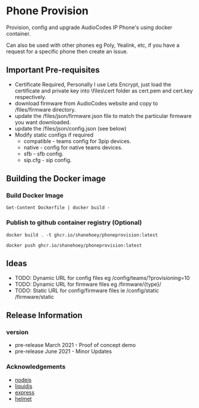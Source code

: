 # Phone Provision

Provision, config and upgrade AudioCodes IP Phone's using docker container.

Can also be used with other phones eg Poly, Yealink, etc, if you have a request for a specific phone then create an issue.

## Important Pre-requisites

- Certificate Required, Personally I use Lets Encrypt, just load the certificate and private key into \files\cert folder as  cert.pem and cert.key respectively.
- download firmware from AudioCodes website and copy to /files/firmware directory.
- update the /files/json/firmware.json file to match the particular firmware you want downloaded.
- update the /files/json/config.json (see below)
- Modify static configs if required
  - compatible - teams config for 3pip devices.
  - native - config for native teams devices.
  - sfb - sfb config.
  - sip.cfg - sip config.

## Building the Docker image

### Build Docker Image

```Get-Content Dockerfile | docker build -```

### Publish to github container registry  (Optional)

```
docker build . -t ghcr.io/shanehoey/phoneprovision:latest

docker push ghcr.io/shanehoey/phoneprovision:latest
```



## Ideas

- TODO: Dynamic URL for config files eg /config/teams/?provisioning=10
- TODO: Dynamic URL for firmware files eg /firmware/{type}/
- TODO: Static URL for config/firmware files ie /config/static /firmware/static 

## Release Information

### version

- pre-release March 2021 - Proof of concept demo
- pre-release June 2021 - Minor Updates

### Acknowledgements

- [nodejs](https://github.com/nodejs/)
- [liquidjs](https://github.com/liquidjs)
- [express](https://github.com/expressjs)
- [helmet](https://github.com/helmetjs)
